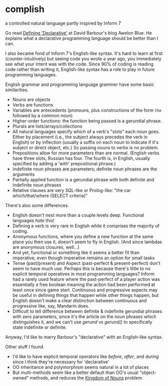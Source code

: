 # complish
a controlled natural language partly inspired by Inform 7

Go read [Defining 'Declarative'](https://awelonblue.wordpress.com/2012/01/12/defining-declarative/) at David Barbour's blog Awelon Blue. He explains what a declarative programming language should be better than I can. 

I also became fond of Inform 7's English-like syntax.  It's hard to learn at first (counter-intuitively) but seeing code you wrote a year ago, you immediately see what your intent was with the code.  Since 90% of coding is reading code rather than writing it, English-like syntax has a role to play in future programming languages. 

English grammar and programming language grammer have some basic similarities. 

* Nouns are objects
* Verbs are functions
* Variables are antecedents (pronouns, plus constructions of the form `the` followed by a common noun)
* Higher-order functions: the function being passed is a gerundial phrase. 
* Plurals are lists/arrays/collections
* All natural languages specify which of a verb's "slots" each noun goes.  Either by placement (i.e., the subject always precedes the verb in English) or by inflection (usually a suffix on each noun to indicate if it's subject or direct object, etc.)  So passing nouns to verbs is no problem.
* Prepositions allow for more parameters than are normal. (English verbs have three slots, Russian has four. The fourth is, in English, usually specified by adding a 'with' prepositional phrase.)
* Indefinite noun phrases are parameters; definite noun phrases are the arguments
* Partially applied function is a gerundial phrase with both definite and indefinite noun phrases
* Relative clauses are very SQL-like or Prolog-like: "the car which/that/where (SELECT criteria)"

There's also some differences.

* English doesn't nest more than a couple levels deep. Functional languages *hate* this!
* Defining a verb is very rare in English while it comprises the majority of coding. 
* Anonymous functions, where you define a new function at the same place you then use it, doesn't seem to fly in English. (And since lambdas are anonymous closures, well...)
* And yet, functional or something like it seems a better fit than imperative, even though imperative remains an option for small tasks
* Tense (past/present) and Aspect (past-perfect & present-perfect) don't seem to have much use. Perhaps this is because there's little to no explicit temporal operatives in most programming languages?  Inform had a rarely used feature where the past-perfect of a player action was essentially a free boolean meaning the action had been performed at least once since game start. Continuous and progressive aspects may be useful in defining things that happen while other things happen, but English doesn't make a clear distinction between continuous and progressive like, say, Mandarin does. 
* Difficult to tell difference between definite & indefinite gerundial phrases with zero parameters, since it's the article on the noun phrases which distinguishes it, and we can't use *gerund* vs *gerund()* to specifically state indefinite or definite.

Anyway, I'd like to marry Barbour's "declarative" with an English-like syntax.  

Other stuff I found.

* I'd like to have explicit temporal operators like *before*, *after*, and *during* since I think they're necessary for 'declarative'
* OO inheritance and polymorphism seems natural in a lot of places
* But multi-methods seem like a better default than OO's usual "object-owned" methods, and reduces the [Kingdom of Nouns](https://steve-yegge.blogspot.com/2006/03/execution-in-kingdom-of-nouns.html) problem



